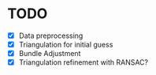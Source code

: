 # TODO

- [x] Data preprocessing
- [x] Triangulation for initial guess
- [x] Bundle Adjustment
- [x] Triangulation refinement with RANSAC?

